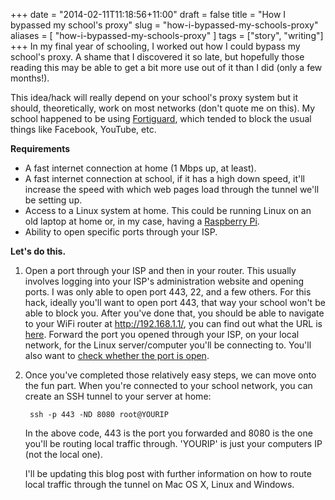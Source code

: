 +++
date = "2014-02-11T11:18:56+11:00"
draft = false
title = "How I bypassed my school's proxy"
slug = "how-i-bypassed-my-schools-proxy"
aliases = [
	"how-i-bypassed-my-schools-proxy"
]
tags = ["story", "writing"]
+++
In my final year of schooling, I worked out how I could bypass my school's proxy. A shame that I discovered it so late, but hopefully those reading this may be able to get a bit more use out of it than I did (only a few months!).  

This idea/hack will really depend on your school's proxy system but it should, theoretically, work on most networks (don't quote me on this). My school happened to be using [Fortiguard](https://www.fortiguard.com/), which tended to block the usual things like Facebook, YouTube, etc.  

**Requirements**	

+	A fast internet connection at home (1 Mbps up, at least).  
+	A fast internet connection at school, if it has a high down speed, it'll increase the speed with which web pages load through the tunnel we'll be setting up.  
+	Access to a Linux system at home. This could be running Linux on an old laptop at home or, in my case, having a [Raspberry Pi](http://raspberrypi.org/).  
+	Ability to open specific ports through your ISP.  

**Let's do this.**  

1. Open a port through your ISP and then in your router. This usually involves logging into your ISP's administration website and opening ports. I was only able to open port 443, 22, and a few others. For this hack, ideally you'll want to open port 443, that way your school won't be able to block you. After you've done that, you should be able to navigate to your WiFi router at http://192.168.1.1/, you can find out what the URL is [here](http://portforward.com/default_username_password/). Forward the port you opened through your ISP, on your local network, for the Linux server/computer you'll be connecting to. You'll also want to [check whether the port is open](http://www.canyouseeme.org/).  
2. Once you've completed those relatively easy steps, we can move onto the fun part. When you're connected to your school network, you can create an SSH tunnel to your server at home:  


		ssh -p 443 -ND 8080 root@YOURIP
        
	In the above code, 443 is the port you forwarded and 8080 is the one you'll be routing local traffic through. 'YOURIP' is just your computers IP (not the local one).  
    
    I'll be updating this blog post with further information on how to route local traffic through the tunnel on Mac OS X, Linux and Windows.
